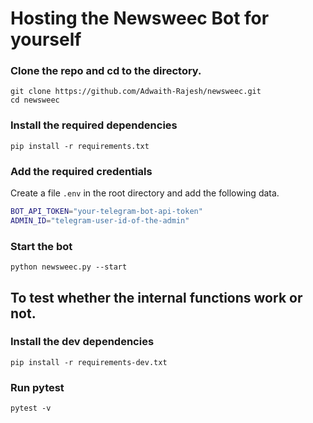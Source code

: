 # Hosting the Newsweec Bot for yourself


### Clone the repo and cd to the directory.
```commandline
git clone https://github.com/Adwaith-Rajesh/newsweec.git
cd newsweec
```
### Install the required dependencies
```commandline
pip install -r requirements.txt
```

### Add the required credentials

Create a file `.env` in the root directory and add the following data.
```bash
BOT_API_TOKEN="your-telegram-bot-api-token"
ADMIN_ID="telegram-user-id-of-the-admin"
```

### Start the bot
```commandline
python newsweec.py --start
```

## To test whether the internal functions work or not.

### Install the dev dependencies
```commandline
pip install -r requirements-dev.txt
```

### Run pytest
```commandline
pytest -v
```

